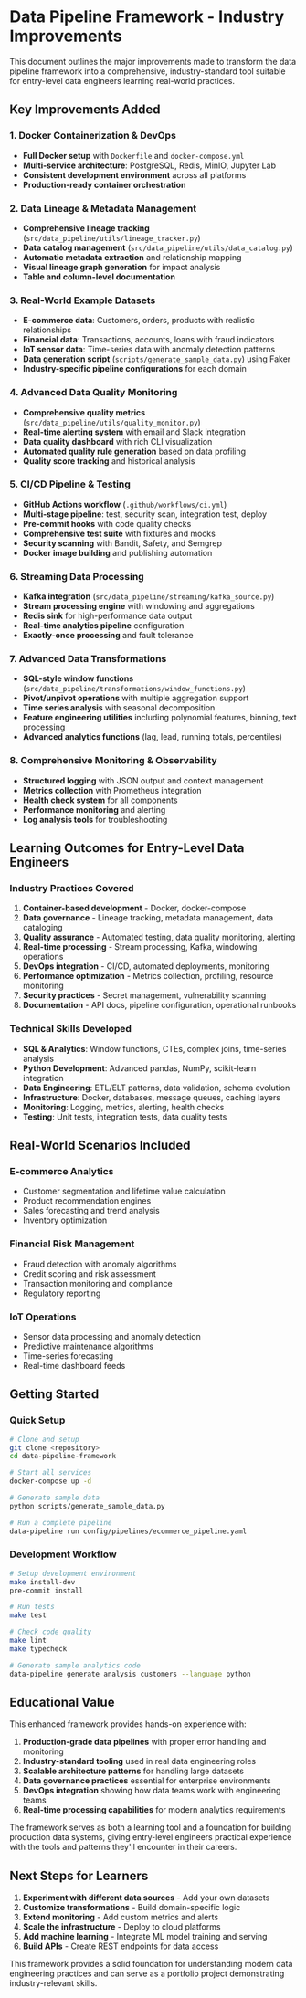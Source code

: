 # Data Pipeline Framework - Industry Improvements

This document outlines the major improvements made to transform the data pipeline framework into a comprehensive, industry-standard tool suitable for entry-level data engineers learning real-world practices.

## Key Improvements Added

### 1. Docker Containerization & DevOps
- **Full Docker setup** with `Dockerfile` and `docker-compose.yml`
- **Multi-service architecture**: PostgreSQL, Redis, MinIO, Jupyter Lab
- **Consistent development environment** across all platforms
- **Production-ready container orchestration**

### 2. Data Lineage & Metadata Management
- **Comprehensive lineage tracking** (`src/data_pipeline/utils/lineage_tracker.py`)
- **Data catalog management** (`src/data_pipeline/utils/data_catalog.py`)
- **Automatic metadata extraction** and relationship mapping
- **Visual lineage graph generation** for impact analysis
- **Table and column-level documentation**

### 3. Real-World Example Datasets
- **E-commerce data**: Customers, orders, products with realistic relationships
- **Financial data**: Transactions, accounts, loans with fraud indicators
- **IoT sensor data**: Time-series data with anomaly detection patterns
- **Data generation script** (`scripts/generate_sample_data.py`) using Faker
- **Industry-specific pipeline configurations** for each domain

### 4. Advanced Data Quality Monitoring
- **Comprehensive quality metrics** (`src/data_pipeline/utils/quality_monitor.py`)
- **Real-time alerting system** with email and Slack integration
- **Data quality dashboard** with rich CLI visualization
- **Automated quality rule generation** based on data profiling
- **Quality score tracking** and historical analysis

### 5. CI/CD Pipeline & Testing
- **GitHub Actions workflow** (`.github/workflows/ci.yml`)
- **Multi-stage pipeline**: test, security scan, integration test, deploy
- **Pre-commit hooks** with code quality checks
- **Comprehensive test suite** with fixtures and mocks
- **Security scanning** with Bandit, Safety, and Semgrep
- **Docker image building** and publishing automation

### 6. Streaming Data Processing
- **Kafka integration** (`src/data_pipeline/streaming/kafka_source.py`)
- **Stream processing engine** with windowing and aggregations
- **Redis sink** for high-performance data output
- **Real-time analytics pipeline** configuration
- **Exactly-once processing** and fault tolerance

### 7. Advanced Data Transformations
- **SQL-style window functions** (`src/data_pipeline/transformations/window_functions.py`)
- **Pivot/unpivot operations** with multiple aggregation support
- **Time series analysis** with seasonal decomposition
- **Feature engineering utilities** including polynomial features, binning, text processing
- **Advanced analytics functions** (lag, lead, running totals, percentiles)

### 8. Comprehensive Monitoring & Observability
- **Structured logging** with JSON output and context management
- **Metrics collection** with Prometheus integration
- **Health check system** for all components
- **Performance monitoring** and alerting
- **Log analysis tools** for troubleshooting

## Learning Outcomes for Entry-Level Data Engineers

### Industry Practices Covered
1. **Container-based development** - Docker, docker-compose
2. **Data governance** - Lineage tracking, metadata management, data cataloging
3. **Quality assurance** - Automated testing, data quality monitoring, alerting
4. **Real-time processing** - Stream processing, Kafka, windowing operations
5. **DevOps integration** - CI/CD, automated deployments, monitoring
6. **Performance optimization** - Metrics collection, profiling, resource monitoring
7. **Security practices** - Secret management, vulnerability scanning
8. **Documentation** - API docs, pipeline configuration, operational runbooks

### Technical Skills Developed
- **SQL & Analytics**: Window functions, CTEs, complex joins, time-series analysis
- **Python Development**: Advanced pandas, NumPy, scikit-learn integration
- **Data Engineering**: ETL/ELT patterns, data validation, schema evolution
- **Infrastructure**: Docker, databases, message queues, caching layers
- **Monitoring**: Logging, metrics, alerting, health checks
- **Testing**: Unit tests, integration tests, data quality tests

## Real-World Scenarios Included

### E-commerce Analytics
- Customer segmentation and lifetime value calculation
- Product recommendation engines
- Sales forecasting and trend analysis
- Inventory optimization

### Financial Risk Management
- Fraud detection with anomaly algorithms
- Credit scoring and risk assessment
- Transaction monitoring and compliance
- Regulatory reporting

### IoT Operations
- Sensor data processing and anomaly detection
- Predictive maintenance algorithms
- Time-series forecasting
- Real-time dashboard feeds

## Getting Started

### Quick Setup
```bash
# Clone and setup
git clone <repository>
cd data-pipeline-framework

# Start all services
docker-compose up -d

# Generate sample data
python scripts/generate_sample_data.py

# Run a complete pipeline
data-pipeline run config/pipelines/ecommerce_pipeline.yaml
```

### Development Workflow
```bash
# Setup development environment
make install-dev
pre-commit install

# Run tests
make test

# Check code quality
make lint
make typecheck

# Generate sample analytics code
data-pipeline generate analysis customers --language python
```

## Educational Value

This enhanced framework provides hands-on experience with:

1. **Production-grade data pipelines** with proper error handling and monitoring
2. **Industry-standard tooling** used in real data engineering roles
3. **Scalable architecture patterns** for handling large datasets
4. **Data governance practices** essential for enterprise environments
5. **DevOps integration** showing how data teams work with engineering teams
6. **Real-time processing capabilities** for modern analytics requirements

The framework serves as both a learning tool and a foundation for building production data systems, giving entry-level engineers practical experience with the tools and patterns they'll encounter in their careers.

## Next Steps for Learners

1. **Experiment with different data sources** - Add your own datasets
2. **Customize transformations** - Build domain-specific logic
3. **Extend monitoring** - Add custom metrics and alerts
4. **Scale the infrastructure** - Deploy to cloud platforms
5. **Add machine learning** - Integrate ML model training and serving
6. **Build APIs** - Create REST endpoints for data access

This framework provides a solid foundation for understanding modern data engineering practices and can serve as a portfolio project demonstrating industry-relevant skills.
